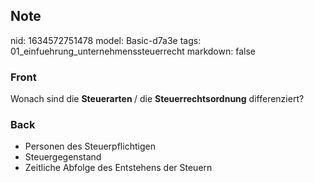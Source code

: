 ## Note
nid: 1634572751478
model: Basic-d7a3e
tags: 01_einfuehrung_unternehmenssteuerrecht
markdown: false

### Front
Wonach sind die <b>Steuerarten </b>/ die <b>Steuerrechtsordnung</b> differenziert?

### Back
<ul>
  <li>Personen des Steuerpflichtigen
  <li>Steuergegenstand
  <li>Zeitliche Abfolge des Entstehens der Steuern
</ul>
